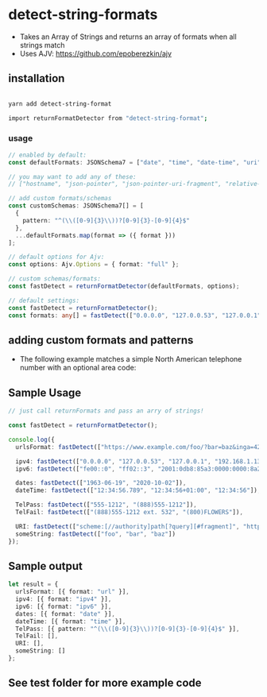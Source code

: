 # detect-string-formats

- Takes an Array of Strings and returns an array of formats when all strings match
- Uses AJV: https://github.com/epoberezkin/ajv

## installation

```bash

yarn add detect-string-format

import returnFormatDetector from "detect-string-format";

```

### usage

```ts
// enabled by default:
const defaultFormats: JSONSchema7 = ["date", "time", "date-time", "uri", "url", "email", "ipv4", "ipv6", "uuid"].map(format => ({ format }));

// you may want to add any of these: 
// ["hostname", "json-pointer", "json-pointer-uri-fragment", "relative-json-pointer", "uri-reference", "regex"];

// add custom formats/schemas
const customSchemas: JSONSchema7[] = [
  {
    pattern: "^(\\([0-9]{3}\\))?[0-9]{3}-[0-9]{4}$"
  },
  ...defaultFormats.map(format => ({ format }))
];

// default options for Ajv:
const options: Ajv.Options = { format: "full" };

// custom schemas/formats:
const fastDetect = returnFormatDetector(defaultFormats, options);

// default settings:
const fastDetect = returnFormatDetector();
const formats: any[] = fastDetect(["0.0.0.0", "127.0.0.53", "127.0.0.1"]);
```

## adding custom formats and patterns

- The following example matches a simple North American telephone number with an optional area code:


## Sample Usage

```ts
// just call returnFormats and pass an arry of strings!

const fastDetect = returnFormatDetector();

console.log({
  urlsFormat: fastDetect(["https://www.example.com/foo/?bar=baz&inga=42&quux", "http://-.~_!$&'()*+,;=:%40:80%2f::::::@example.com", "http://foo.com/unicode_(✪)_in_parens", "https://github.com/epoberezkin/ajv/blob/master/lib/compile/formats.js"]),

  ipv4: fastDetect(["0.0.0.0", "127.0.0.53", "127.0.0.1", "192.168.1.13", "0.0.0.0", "1.2.3.4"]),
  ipv6: fastDetect(["fe00::0", "ff02::3", "2001:0db8:85a3:0000:0000:8a2e:0370:7334", "fe80::f2de:f1ff:fe55:53"]),

  dates: fastDetect(["1963-06-19", "2020-10-02"]),
  dateTime: fastDetect(["12:34:56.789", "12:34:56+01:00", "12:34:56"]),

  TelPass: fastDetect(["555-1212", "(888)555-1212"]),
  TelFail: fastDetect(["(888)555-1212 ext. 532", "(800)FLOWERS"]),

  URI: fastDetect(["scheme:[//authority]path[?query][#fragment]", "https://john.doe@www.example.com:123/forum/questions/?tag=networking&order=newest#top", "#fragment"]),
  someString: fastDetect(["foo", "bar", "baz"])
});
```

## Sample output

```ts
let result = {
  urlsFormat: [{ format: "url" }],
  ipv4: [{ format: "ipv4" }],
  ipv6: [{ format: "ipv6" }],
  dates: [{ format: "date" }],
  dateTime: [{ format: "time" }],
  TelPass: [{ pattern: "^(\\([0-9]{3}\\))?[0-9]{3}-[0-9]{4}$" }],
  TelFail: [],
  URI: [],
  someString: []
};
```

## See test folder for more example code

